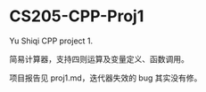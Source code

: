 # CS205-CPP-Proj1
Yu Shiqi CPP project 1.

简易计算器，支持四则运算及变量定义、函数调用。

项目报告见 proj1.md，迭代器失效的 bug 其实没有修。
